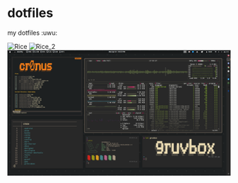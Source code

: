 # dotfiles

my dotfiles :uwu:

![Rice](https://raw.githubusercontent.com/umgbhalla/sys_dot_files/main/media/output.gif)
![Rice_2](https://raw.githubusercontent.com/umgbhalla/sys_dot_files/main/media/rice.gif)
![png](./media/Screenshot_1.png)
